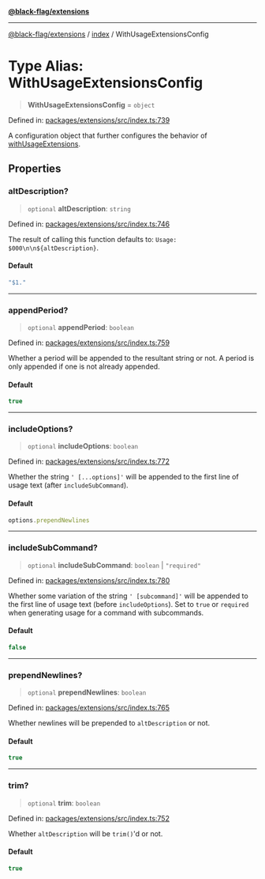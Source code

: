 [**@black-flag/extensions**](../../README.md)

***

[@black-flag/extensions](../../README.md) / [index](../README.md) / WithUsageExtensionsConfig

# Type Alias: WithUsageExtensionsConfig

> **WithUsageExtensionsConfig** = `object`

Defined in: [packages/extensions/src/index.ts:739](https://github.com/Xunnamius/black-flag/blob/79ac029630564873580521833d41f0f37fb5eec8/packages/extensions/src/index.ts#L739)

A configuration object that further configures the behavior of
[withUsageExtensions](../functions/withUsageExtensions.md).

## Properties

### altDescription?

> `optional` **altDescription**: `string`

Defined in: [packages/extensions/src/index.ts:746](https://github.com/Xunnamius/black-flag/blob/79ac029630564873580521833d41f0f37fb5eec8/packages/extensions/src/index.ts#L746)

The result of calling this function defaults to: `Usage:
$000\n\n${altDescription}`.

#### Default

```ts
"$1."
```

***

### appendPeriod?

> `optional` **appendPeriod**: `boolean`

Defined in: [packages/extensions/src/index.ts:759](https://github.com/Xunnamius/black-flag/blob/79ac029630564873580521833d41f0f37fb5eec8/packages/extensions/src/index.ts#L759)

Whether a period will be appended to the resultant string or not. A
period is only appended if one is not already appended.

#### Default

```ts
true
```

***

### includeOptions?

> `optional` **includeOptions**: `boolean`

Defined in: [packages/extensions/src/index.ts:772](https://github.com/Xunnamius/black-flag/blob/79ac029630564873580521833d41f0f37fb5eec8/packages/extensions/src/index.ts#L772)

Whether the string `' [...options]'` will be appended to the first line
of usage text (after `includeSubCommand`).

#### Default

```ts
options.prependNewlines
```

***

### includeSubCommand?

> `optional` **includeSubCommand**: `boolean` \| `"required"`

Defined in: [packages/extensions/src/index.ts:780](https://github.com/Xunnamius/black-flag/blob/79ac029630564873580521833d41f0f37fb5eec8/packages/extensions/src/index.ts#L780)

Whether some variation of the string `' [subcommand]'` will be appended
to the first line of usage text (before `includeOptions`). Set to `true`
or `required` when generating usage for a command with subcommands.

#### Default

```ts
false
```

***

### prependNewlines?

> `optional` **prependNewlines**: `boolean`

Defined in: [packages/extensions/src/index.ts:765](https://github.com/Xunnamius/black-flag/blob/79ac029630564873580521833d41f0f37fb5eec8/packages/extensions/src/index.ts#L765)

Whether newlines will be prepended to `altDescription` or not.

#### Default

```ts
true
```

***

### trim?

> `optional` **trim**: `boolean`

Defined in: [packages/extensions/src/index.ts:752](https://github.com/Xunnamius/black-flag/blob/79ac029630564873580521833d41f0f37fb5eec8/packages/extensions/src/index.ts#L752)

Whether `altDescription` will be `trim()`'d or not.

#### Default

```ts
true
```
